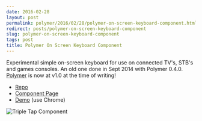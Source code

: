 ```yaml
---
date: 2016-02-28
layout: post
permalink: polymer/2016/02/28/polymer-on-screen-keyboard-component.html
redirect: posts/polymer-on-screen-keyboard-component
slug: polymer-on-screen-keyboard-component
tags: post
title: Polymer On Screen Keyboard Component
---
```


Experimental simple on-screen keyboard for use on connected TV's, STB's and games consoles. An old one done in Sept 2014 with Polymer 0.4.0. [Polymer](https://www.polymer-project.org) is now at v1.0 at the time of writing!

- [Repo](https://github.com/ScottWhittaker/ff-simple-osk)
- [Component Page](http://scottwhittaker.github.io/ff-simple-osk/components/ff-simple-osk/)
- [Demo](http://scottwhittaker.github.io/ff-simple-osk/components/ff-simple-osk/demo.html) (use Chrome)

![Triple Tap Component](/posts/ff-simple-osk.png)
